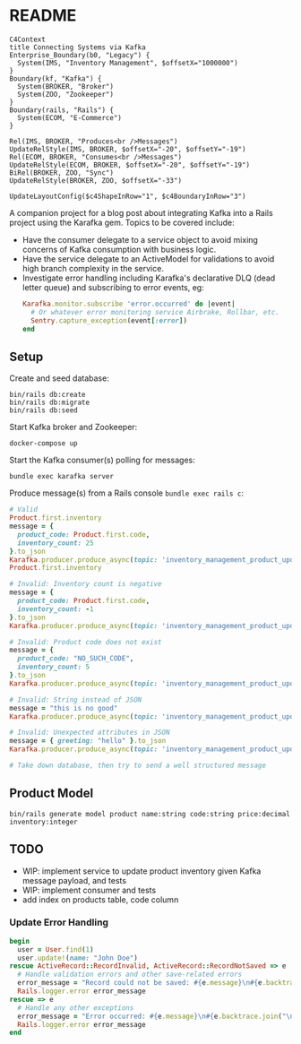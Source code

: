 # README

```mermaid
C4Context
title Connecting Systems via Kafka
Enterprise_Boundary(b0, "Legacy") {
  System(IMS, "Inventory Management", $offsetX="1000000")
}
Boundary(kf, "Kafka") {
  System(BROKER, "Broker")
  System(ZOO, "Zookeeper")
}
Boundary(rails, "Rails") {
  System(ECOM, "E-Commerce")
}

Rel(IMS, BROKER, "Produces<br />Messages")
UpdateRelStyle(IMS, BROKER, $offsetX="-20", $offsetY="-19")
Rel(ECOM, BROKER, "Consumes<br />Messages")
UpdateRelStyle(ECOM, BROKER, $offsetX="-20", $offsetY="-19")
BiRel(BROKER, ZOO, "Sync")
UpdateRelStyle(BROKER, ZOO, $offsetX="-33")

UpdateLayoutConfig($c4ShapeInRow="1", $c4BoundaryInRow="3")
```

A companion project for a blog post about integrating Kafka into a Rails project using the Karafka gem. Topics to be covered include:
* Have the consumer delegate to a service object to avoid mixing concerns of Kafka consumption with business logic.
* Have the service delegate to an ActiveModel for validations to avoid high branch complexity in the service.
* Investigate error handling including Karafka's declarative DLQ (dead letter queue) and subscribing to error events, eg:
  ```ruby
  Karafka.monitor.subscribe 'error.occurred' do |event|
    # Or whatever error monitoring service Airbrake, Rollbar, etc.
    Sentry.capture_exception(event[:error])
  end
  ```

## Setup

Create and seed database:

```
bin/rails db:create
bin/rails db:migrate
bin/rails db:seed
```

Start Kafka broker and Zookeeper:

```
docker-compose up
```

Start the Kafka consumer(s) polling for messages:

```
bundle exec karafka server
```

Produce message(s) from a Rails console `bundle exec rails c`:

```ruby
# Valid
Product.first.inventory
message = {
  product_code: Product.first.code,
  inventory_count: 25
}.to_json
Karafka.producer.produce_async(topic: 'inventory_management_product_updates', payload: message)
Product.first.inventory

# Invalid: Inventory count is negative
message = {
  product_code: Product.first.code,
  inventory_count: -1
}.to_json
Karafka.producer.produce_async(topic: 'inventory_management_product_updates', payload: message)

# Invalid: Product code does not exist
message = {
  product_code: "NO_SUCH_CODE",
  inventory_count: 5
}.to_json
Karafka.producer.produce_async(topic: 'inventory_management_product_updates', payload: message)

# Invalid: String instead of JSON
message = "this is no good"
Karafka.producer.produce_async(topic: 'inventory_management_product_updates', payload: message)

# Invalid: Unexpected attributes in JSON
message = { greeting: "hello" }.to_json
Karafka.producer.produce_async(topic: 'inventory_management_product_updates', payload: message)

# Take down database, then try to send a well structured message
```

## Product Model

```
bin/rails generate model product name:string code:string price:decimal inventory:integer
```

## TODO

- WIP: implement service to update product inventory given Kafka message payload, and tests
- WIP: implement consumer and tests
- add index on products table, code column

### Update Error Handling

```ruby
begin
  user = User.find(1)
  user.update!(name: "John Doe")
rescue ActiveRecord::RecordInvalid, ActiveRecord::RecordNotSaved => e
  # Handle validation errors and other save-related errors
  error_message = "Record could not be saved: #{e.message}\n#{e.backtrace.join("\n")}"
  Rails.logger.error error_message
rescue => e
  # Handle any other exceptions
  error_message = "Error occurred: #{e.message}\n#{e.backtrace.join("\n")}"
  Rails.logger.error error_message
end
```
